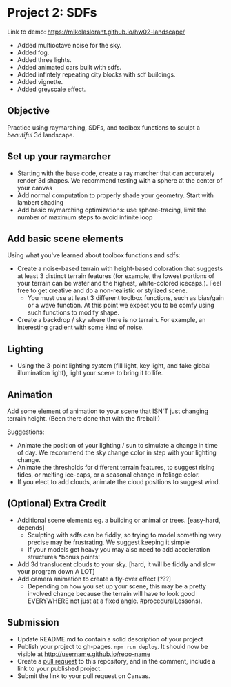 # Project 2: SDFs

Link to demo: https://mikolaslorant.github.io/hw02-landscape/
* Added multioctave noise for the sky.
* Added fog.
* Added three lights.
* Added animated cars built with sdfs.
* Added infintely repeating city blocks with sdf buildings.
* Added vignette.
* Added greyscale effect.

## Objective

Practice using raymarching, SDFs, and toolbox functions to sculpt a *beautiful* 3d landscape. 

## Set up your raymarcher

* Starting with the base code, create a ray marcher that can accurately render 3d shapes. We recommend testing with a sphere at the center of your canvas
* Add normal computation to properly shade your geometry. Start with lambert shading
* Add basic raymarching optimizations: use sphere-tracing, limit the number of maximum steps to avoid infinite loop

## Add basic scene elements

Using what you've learned about toolbox functions and sdfs:
* Create a noise-based terrain with height-based coloration that suggests at least 3 distinct terrain features (for example, the lowest portions of your terrain can be water and the highest, white-colored icecaps.). Feel free to get creative and do a non-realistic or stylized scene.
    * You must use at least 3 different toolbox functions, such as bias/gain or a wave function. At this point we expect you to be comfy using such functions to modify shape.
* Create a backdrop / sky where there is no terrain. For example, an interesting gradient with some kind of noise.

## Lighting

* Using the 3-point lighting system (fill light, key light, and fake global illumination light), light your scene to bring it to life.

## Animation
Add some element of animation to your scene that ISN'T just changing terrain height. (Been there done that with the fireball!)

Suggestions:
* Animate the position of your lighting / sun to simulate a change in time of day. We recommend the sky change color in step with your lighting change.
* Animate the thresholds for different terrain features, to suggest rising tides, or melting ice-caps, or a seasonal change in foliage color. 
* If you elect to add clouds, animate the cloud positions to suggest wind.

## (Optional) Extra Credit

* Additional scene elements eg. a building or animal or trees. [easy-hard, depends]
   * Sculpting with sdfs can be fiddly, so trying to model something very precise may be frustrating. We suggest keeping it simple
   * If your models get heavy you may also need to add acceleration structures *bonus points!
* Add 3d translucent clouds to your sky. [hard, it will be fiddly and slow your program down A LOT]
* Add camera animation to create a fly-over effect [???]
   * Depending on how you set up your scene, this may be a pretty involved change because the terrain will have to look good EVERYWHERE not just at a fixed angle. #proceduralLessons).

## Submission

- Update README.md to contain a solid description of your project
- Publish your project to gh-pages. `npm run deploy`. It should now be visible at http://username.github.io/repo-name
- Create a [pull request](https://help.github.com/articles/creating-a-pull-request/) to this repository, and in the comment, include a link to your published project.
- Submit the link to your pull request on Canvas.
